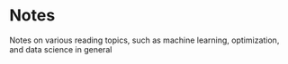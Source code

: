 # Notes
Notes on various reading topics, such as machine learning, optimization, and data science in general
